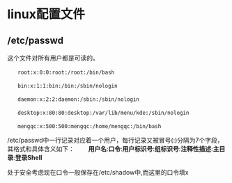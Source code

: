 # linux配置文件

## /etc/passwd

这个文件对所有用户都是可读的。

```
　　root:x:0:0:root:/root:/bin/bash

　　bin:x:1:1:bin:/bin:/sbin/nologin

　　daemon:x:2:2:daemon:/sbin:/sbin/nologin

　　desktop:x:80:80:desktop:/var/lib/menu/kde:/sbin/nologin

　　mengqc:x:500:500:mengqc:/home/mengqc:/bin/bash
```

/etc/passwd中一行记录对应着一个用户，每行记录又被冒号(:)分隔为7个字段，其格式和具体含义如下：
　　**用户名**:**口令**:**用户标识号**:**组标识号**:**注释性描述**:**主目录**:**登录Shell**

处于安全考虑现在口令一般保存在/etc/shadow中,而这里的口令填x




